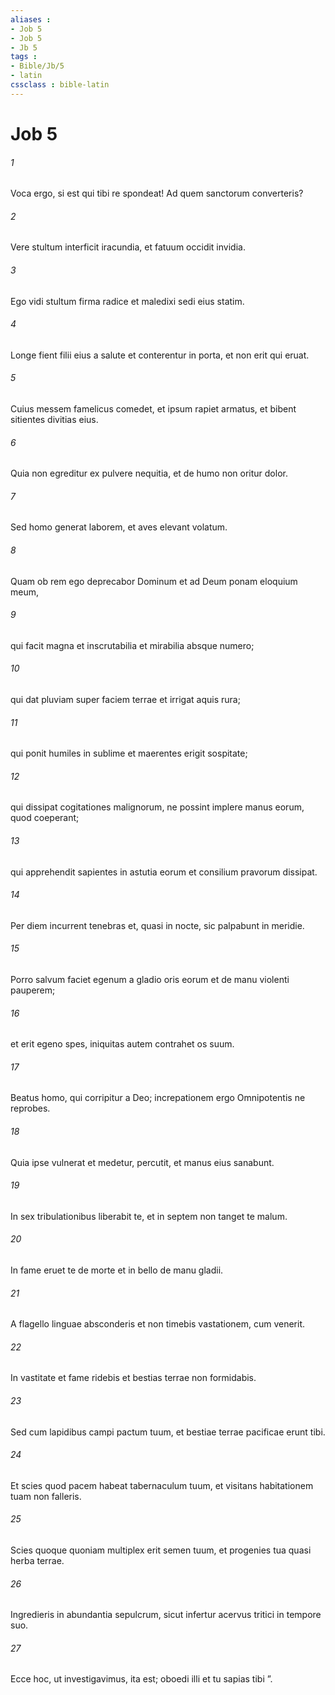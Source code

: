 ```yaml
---
aliases : 
- Job 5
- Job 5
- Jb 5
tags : 
- Bible/Jb/5
- latin
cssclass : bible-latin
---
```


# Job 5

###### 1
Voca ergo, si est qui tibi re spondeat! Ad quem sanctorum converteris?
###### 2
Vere stultum interficit iracundia, et fatuum occidit invidia.
###### 3
Ego vidi stultum firma radice et maledixi sedi eius statim.
###### 4
Longe fient filii eius a salute et conterentur in porta, et non erit qui eruat.
###### 5
Cuius messem famelicus comedet, et ipsum rapiet armatus, et bibent sitientes divitias eius.
###### 6
Quia non egreditur ex pulvere nequitia, et de humo non oritur dolor.
###### 7
Sed homo generat laborem, et aves elevant volatum.
###### 8
Quam ob rem ego deprecabor Dominum et ad Deum ponam eloquium meum,
###### 9
qui facit magna et inscrutabilia et mirabilia absque numero;
###### 10
qui dat pluviam super faciem terrae et irrigat aquis rura;
###### 11
qui ponit humiles in sublime et maerentes erigit sospitate;
###### 12
qui dissipat cogitationes malignorum, ne possint implere manus eorum, quod coeperant;
###### 13
qui apprehendit sapientes in astutia eorum et consilium pravorum dissipat.
###### 14
Per diem incurrent tenebras et, quasi in nocte, sic palpabunt in meridie.
###### 15
Porro salvum faciet egenum a gladio oris eorum et de manu violenti pauperem;
###### 16
et erit egeno spes, iniquitas autem contrahet os suum.
###### 17
Beatus homo, qui corripitur a Deo; increpationem ergo Omnipotentis ne reprobes.
###### 18
Quia ipse vulnerat et medetur, percutit, et manus eius sanabunt.
###### 19
In sex tribulationibus liberabit te, et in septem non tanget te malum. 
###### 20
In fame eruet te de morte et in bello de manu gladii.
###### 21
A flagello linguae absconderis et non timebis vastationem, cum venerit.
###### 22
In vastitate et fame ridebis et bestias terrae non formidabis.
###### 23
Sed cum lapidibus campi pactum tuum, et bestiae terrae pacificae erunt tibi. 
###### 24
Et scies quod pacem habeat tabernaculum tuum, et visitans habitationem tuam non falleris.
###### 25
Scies quoque quoniam multiplex erit semen tuum, et progenies tua quasi herba terrae.
###### 26
Ingredieris in abundantia sepulcrum, sicut infertur acervus tritici in tempore suo.
###### 27
Ecce hoc, ut investigavimus, ita est; oboedi illi et tu sapias tibi ”.
